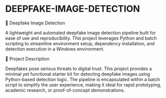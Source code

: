  # DEEPFAKE-IMAGE-DETECTION
 🧠 Deepfake Image Detection 

A lightweight and automated deepfake image detection pipeline built for ease of use and reproducibility. This project leverages Python and batch scripting to streamline environment setup, dependency installation, and detection execution in a Windows environment.

 

 🚀 Project Description 

Deepfakes pose serious threats to digital trust. This project provides a minimal yet functional starter kit for detecting deepfake images using Python-based detection logic. The pipeline is encapsulated within a batch script to simplify the user experience, making it ideal for rapid prototyping, academic research, or proof-of-concept demonstrations.

 

